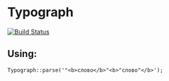 # Typograph

[![Build Status](https://travis-ci.org/deadem/typograph.svg)](https://travis-ci.org/deadem/typograph)

## Using:
```
Typograph::parse('"<b>слово</b>"<b>"слово"</b>');
```
